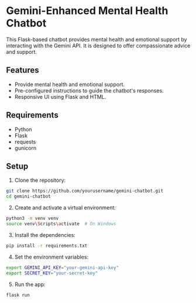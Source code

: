 # Gemini-Enhanced Mental Health Chatbot

This Flask-based chatbot provides mental health and emotional support by interacting with the Gemini API. It is designed to offer compassionate advice and support.

## Features
- Provide mental health and emotional support.
- Pre-configured instructions to guide the chatbot's responses.
- Responsive UI using Flask and HTML.

## Requirements
- Python
- Flask
- requests
- gunicorn

## Setup

1. Clone the repository:
```bash
git clone https://github.com/yourusername/gemini-chatbot.git
cd gemini-chatbot
```
2. Create and activate a virtual environment:
```bash
python3 -m venv venv
source venv\Scripts\activate  # On Windows
```

3. Install the dependencies:
```bash
pip install -r requirements.txt
```

4. Set the environment variables:
```bash
export GEMINI_API_KEY="your-gemini-api-key"
export SECRET_KEY="your-secret-key"
```

5. Run the app:
```bash
flask run
```
